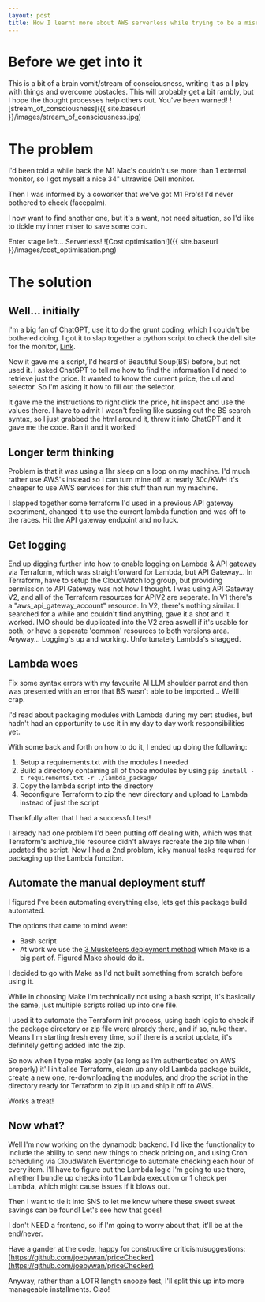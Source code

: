 ```yaml
---
layout: post
title: How I learnt more about AWS serverless while trying to be a miser and save some coin
---
```

# Before we get into it
This is a bit of a brain vomit/stream of consciousness, writing it as a I play with things and overcome obstacles.  This will probably get a bit rambly, but I hope the thought processes help others out.  You've been warned!
![stream_of_consciousness]({{ site.baseurl }}/images/stream_of_consciousness.jpg)

# The problem
I'd been told a while back the M1 Mac's couldn't use more than 1 external monitor, so I got myself a nice 34" ultrawide Dell monitor.

Then I was informed by a coworker that we've got M1 Pro's! I'd never bothered to check (facepalm).

I now want to find another one, but it's a want, not need situation, so I'd like to tickle my inner miser to save some coin.

Enter stage left... Serverless!
![Cost optimisation!]({{ site.baseurl }}/images/cost_optimisation.png)
# The solution

## Well... initially
I'm a big fan of ChatGPT, use it to do the grunt coding, which I couldn't be bothered doing.  I got it to slap together a python script to check the dell site for the monitor, [Link](https://www.dell.com/en-au/shop/dell-34-curved-usb-c-monitor-s3423dwc/apd/210-beic/monitors-monitor-accessories).

Now it gave me a script, I'd heard of Beautiful Soup(BS) before, but not used it.  I asked ChatGPT to tell me how to find the information I'd need to retrieve just the price.  It wanted to know the current price, the url and selector.  So I'm asking it how to fill out the selector.

It gave me the instructions to right click the price, hit inspect and use the values there.  I have to admit I wasn't feeling like sussing out the BS search syntax, so I just grabbed the html around it, threw it into ChatGPT and it gave me the code.  Ran it and it worked!

## Longer term thinking
Problem is that it was using a 1hr sleep on a loop on my machine.  I'd much rather use AWS's instead so I can turn mine off.  at nearly 30c/KWH it's cheaper to use AWS services for this stuff than run my machine.

I slapped together some terraform I'd used in a previous API gateway experiment, changed it to use the current lambda function and was off to the races.  Hit the API gateway endpoint and no luck.

## Get logging
End up digging further into how to enable logging on Lambda & API gateway via Terraform, which was straightforward for Lambda, but API Gateway... In Terraform, have to setup the CloudWatch log group, but providing permission to API Gateway was not how I thought.  I was using API Gateway V2, and all of the Terraform resources for APIV2 are seperate.  In V1 there's a "aws_api_gateway_account" resource.  In V2, there's nothing similar.  I searched for a while and couldn't find anything, gave it a shot and it worked.  IMO should be duplicated into the V2 area aswell if it's usable for both, or have a seperate 'common' resources to both versions area.  Anyway... Logging's up and working.  Unfortunately Lambda's shagged.

## Lambda woes
Fix some syntax errors with my favourite AI LLM shoulder parrot and then was presented with an error that BS wasn't able to be imported... Wellll crap.

I'd read about packaging modules with Lambda during my cert studies, but hadn't had an opportunity to use it in my day to day work responsibilities yet.

With some back and forth on how to do it, I ended up doing the following:
1. Setup a requirements.txt with the modules I needed
1. Build a directory containing all of those modules by using `pip install -t requirements.txt -r ./lambda_package/`
1. Copy the lambda script into the directory
1. Reconfigure Terraform to zip the new directory and upload to Lambda instead of just the script

Thankfully after that I had a successful test!

I already had one problem I'd been putting off dealing with, which was that Terraform's archive_file resource didn't always recreate the zip file when I updated the script.  Now I had a 2nd problem, icky manual tasks required for packaging up the Lambda function.

## Automate the manual deployment stuff
I figured I've been automating everything else, lets get this package build automated.

The options that came to mind were:
* Bash script
* At work we use the [3 Musketeers deployment method](https://3musketeers.io/) which Make is a big part of.  Figured Make should do it.

I decided to go with Make as I'd not built something from scratch before using it.

While in choosing Make I'm technically not using a bash script, it's basically the same, just multiple scripts rolled up into one file.

I used it to automate the Terraform init process, using bash logic to check if the package directory or zip file were already there, and if so, nuke them.  Means I'm starting fresh every time, so if there is a script update, it's definitely getting added into the zip.

So now when I type make apply (as long as I'm authenticated on AWS properly) it'll initialise Terraform, clean up any old Lambda package builds, create a new one, re-downloading the modules, and drop the script in the directory ready for Terraform to zip it up and ship it off to AWS.

Works a treat!

## Now what?
Well I'm now working on the dynamodb backend.  I'd like the functionality to include the ability to send new things to check pricing on, and using Cron scheduling via CloudWatch Eventbridge to automate checking each hour of every item.  I'll have to figure out the Lambda logic I'm going to use there, whether I bundle up checks into 1 Lambda execution or 1 check per Lambda, which might cause issues if it blows out.

Then I want to tie it into SNS to let me know where these sweet sweet savings can be found!  Let's see how that goes!

I don't NEED a frontend, so if I'm going to worry about that, it'll be at the end/never.

Have a gander at the code, happy for constructive criticism/suggestions: [https://github.com/joebywan/priceChecker](https://github.com/joebywan/priceChecker)

Anyway, rather than a LOTR length snooze fest, I'll split this up into more manageable installments.  Ciao!
